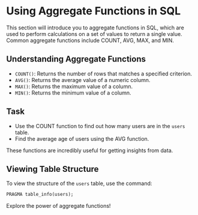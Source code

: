 
# Using Aggregate Functions in SQL

This section will introduce you to aggregate functions in SQL, which are used to perform calculations on a set of values to return a single value. Common aggregate functions include COUNT, AVG, MAX, and MIN.

## Understanding Aggregate Functions
- `COUNT()`: Returns the number of rows that matches a specified criterion.
- `AVG()`: Returns the average value of a numeric column.
- `MAX()`: Returns the maximum value of a column.
- `MIN()`: Returns the minimum value of a column.

## Task
- Use the COUNT function to find out how many users are in the `users` table.
- Find the average age of users using the AVG function.

These functions are incredibly useful for getting insights from data.

## Viewing Table Structure
To view the structure of the `users` table, use the command:
```sql
PRAGMA table_info(users);
```

Explore the power of aggregate functions!